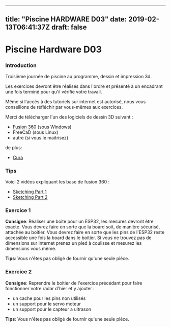 ---
title: "Piscine HARDWARE D03"
date: 2019-02-13T06:41:37Z
draft: false
---

# Piscine Hardware D03


### Introduction

Troisième journée de piscine au programme, dessin et impression 3d.

Les exercices devront être réalisés dans l'ordre et présenté à un encadrant une fois terminé pour qu'il vérifie votre travail.

Même si l'accès à des tutoriels sur internet est autorisé, nous vous conseillons de réfléchir par vous-mêmes aux exercices.

Merci de télécharger l'un des logiciels de dessin 3D suivant :

* [Fusion 360](https://www.autodesk.fr/education/free-educational-software) (sous Windows)
* FreeCaD (sous Linux)
* autre (si vous le maitrisez)

de plus:

* [Cura](https://ultimaker.com/en/products/ultimaker-cura-software)

### Tips

Voici 2 vidéos expliquant les base de fusion 360 :

* [Sketching Part 1](https://www.youtube.com/watch?v=QMr2tGUaseo&index=2&list=PLAQfn-QKbiAmAgnF3avMwwuiOQ1H8pLFk)
* [Sketching Part 2](https://www.youtube.com/watch?v=QMr2tGUaseo&index=2&list=PLAQfn-QKbiAmAgnF3avMwwuiOQ1H8pLFk)

### Exercice 1

**Consigne**: Réaliser une boite pour un ESP32, les mesures devront être exacte. Vous devrez faire en sorte que la board soit, de manière sécurisé, attachée au boitier. Vous devrez faire en sorte que les pins de l'ESP32 reste accessible une fois la board dans le boitier. Si vous ne trouvez pas de dimensions sur internet prenez un pied à coulisse et mesurez les dimensions vous même.

**Tips**: Vous n'êtes pas obligé de fournir qu'une seule pièce.

### Exercice 2

**Consigne**: Reprendre le boitier de l'exercice précédant pour faire fonctionner votre radar d'hier et y ajouter :

   * un cache pour les pins non utilisés
   * un support pour le servo moteur
   * un support pour le capteur a ultrason

**Tips**: Vous n'êtes pas obligé de fournir qu'une seule pièce.


